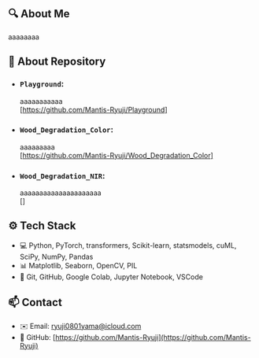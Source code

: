 ## 🔍 About Me
aaaaaaaa

## 🚀 About Repository

- ### `Playground`:
  aaaaaaaaaaa
  <br>
  [https://github.com/Mantis-Ryuji/Playground]

- ### `Wood_Degradation_Color`:
  aaaaaaaaa
  <br>
  [https://github.com/Mantis-Ryuji/Wood_Degradation_Color]
- ### `Wood_Degradation_NIR`:
  aaaaaaaaaaaaaaaaaaaaa
  <br>
  []


## ⚙️ Tech Stack

- 💻 Python, PyTorch, transformers, Scikit-learn, statsmodels, cuML, SciPy, NumPy, Pandas
- 📊 Matplotlib, Seaborn, OpenCV, PIL
- 📁 Git, GitHub, Google Colab, Jupyter Notebook, VSCode

## 📫 Contact

- ✉️ Email: ryuji0801yama@icloud.com
- 📂 GitHub: [https://github.com/Mantis-Ryuji](https://github.com/Mantis-Ryuji)
